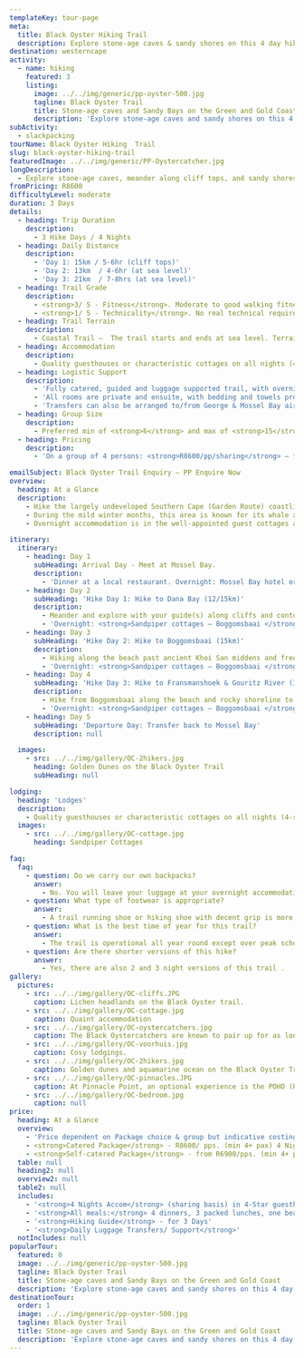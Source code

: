 ```yaml
---
templateKey: tour-page
meta:
  title: Black Oyster Hiking Trail
  description: Explore stone-age caves & sandy shores on this 4 day hike along the Mossel Bay coastline - Garden Route. Quality guiding, catering, vehicle-support and an enriched ecological encounter.
destination: westerncape
activity:
  - name: hiking
    featured: 3
    listing:
      image: ../../img/generic/pp-oyster-500.jpg
      tagline: Black Oyster Trail
      title: Stone-age caves and Sandy Bays on the Green and Gold Coast
      description: 'Explore stone-age caves and sandy shores on this 4 day hike along the green and gold Mossel Bay coastline. With quality guiding, full-catering and vehicle support, you will enjoy an enriched hiking experience with the marine environment'
subActivity:
  - slackpacking
tourName: Black Oyster Hiking  Trail
slug: black-oyster-hiking-trail
featuredImage: ../../img/generic/PP-Oystercatcher.jpg
longDescription:
  - Explore stone-age caves, meander along cliff tops, and sandy shores on this 4 day hike along the green and gold Mossel Bay coastline - Western Cape's Garden Route. Quality guiding on this fully catered, vehicle supported slackpacking trail, provides an enriched ecological encounter with the marine environment. The endangered Black Oyster Catcher can be seen in good numbers along this shoreline, whilst whales are an attraction from July to October.
fromPricing: R8600
difficultyLevel: moderate
duration: 3 Days
details:
  - heading: Trip Duration
    description:
      - 3 Hike Days / 4 Nights
  - heading: Daily Distance
    description:
      - 'Day 1: 15km / 5-6hr (cliff tops)'
      - 'Day 2: 13km  / 4-6hr (at sea level)'
      - 'Day 3: 21km  / 7-8hrs (at sea level)'
  - heading: Trail Grade
    description:
      - <strong>3/ 5 - Fitness</strong>. Moderate to good walking fitness is required. Average of 6hrs hiking / a day.
      - <strong>1/ 5 - Technicality</strong>. No real technical requirements or difficulties. Oldest person to complete this has been 83yrs, and youngest - 6yrs.
  - heading: Trail Terrain
    description:
      - Coastal Trail –  The trail starts and ends at sea level. Terrain differs every day, from footpaths along cliff tops to beaches and rocky shores.
  - heading: Accommodation
    description:
      - Quality guesthouses or characteristic cottages on all nights (4-Star). Meals are prepared by local cooks in the traditional Cape style.
  - heading: Logistic Support
    description:
      - 'Fully catered, guided and luggage supported trail, with overnights in 4-star quality establishments, and top-notch meals.'
      - 'All rooms are private and ensuite, with bedding and towels provided.'
      - 'Transfers can also be arranged to/from George & Mossel Bay airports (extra fee).'
  - heading: Group Size
    description:
      - Preferred min of <strong>6</strong> and max of <strong>15</strong> hikers.
  - heading: Pricing
    description:
      - 'On a group of 4 persons: <strong>R8600/pp/sharing</strong> – fully catered & supported 4 night package.'

emailSubject: Black Oyster Trail Enquiry – PP Enquire Now
overview:
  heading: At a Glance
  description:
    - Hike the largely undeveloped Southern Cape (Garden Route) coastline between Mossel Bay and Gourikwa Private Nature Reserve, crossing the spectacular Gouritz River along the way.
    - During the mild winter months, this area is known for its whale activity as mothers come in to give birth in the quiet protected bays. The combination of raptors, marine and Fynbos avian species, makes this a birders paradise too.
    - Overnight accommodation is in the well-appointed guest cottages at Sandpiper, or other establishments of similar quality, in the area.

itinerary:
  itinerary:
    - heading: Day 1
      subHeading: Arrival Day - Meet at Mossel Bay.
      description:
        - 'Dinner at a local restaurant. Overnight: Mossel Bay hotel or guesthouse.'
    - heading: Day 2
      subHeading: 'Hike Day 1: Hike to Dana Bay (12/15km)'
      description:
        - Meander and explore with your guide(s) along cliffs and contour paths to Dana Bay, passing over Pinnacle Point Estate and ancient caves. Optional Point of Human Origin tour at Pinnacle Point.
        - 'Overnight: <strong>Sandpiper cottages – Boggomsbaai </strong>'
    - heading: Day 3
      subHeading: 'Hike Day 2: Hike to Boggomsbaai (15km)'
      description:
        - Hiking along the beach past ancient Khoi San middens and frequent whale sightings.
        - 'Overnight: <strong>Sandpiper cottages – Boggomsbaai </strong>'
    - heading: Day 4
      subHeading: 'Hike Day 3: Hike to Fransmanshoek & Gouritz River (14.5km)'
      description:
        - Hike from Boggomsbaai along the beach and rocky shoreline to Fransmanshoek. Enjoy a beach lunch, snorkelling and swimming during warm weather, in a secluded bay. From Fransmanshoek continue your hike to the Gouritz River passing ancient Khoi San fish traps and the point at Cape Vacca.
        - 'Overnight: <strong>Sandpiper cottages – Boggomsbaai </strong>'
    - heading: Day 5
      subHeading: 'Departure Day: Transfer back to Mossel Bay'
      description: null

  images:
    - src: ../../img/gallery/OC-2hikers.jpg
      heading: Golden Dunes on the Black Oyster Trail
      subHeading: null

lodging:
  heading: 'Lodges'
  description:
    - Quality guesthouses or characteristic cottages on all nights (4-star grade). Usually the same cottage for all nights so you do not need to worry about packing-unpacking bags.  Meals are prepared by local cooks in the traditional Cape style.
  images:
    - src: ../../img/gallery/OC-cottage.jpg
      heading: Sandpiper Cottages

faq:
  faq:
    - question: Do we carry our own backpacks?
      answer:
        - No. You will leave your luggage at your overnight accommodation where you will more than likely stay for the entire hike. All you need is a small daypack for your packed lunch and supplies for the day's hiking.
    - question: What type of footwear is appropriate?
      answer:
        - A trail running shoe or hiking shoe with decent grip is more than sufficient for this trail.
    - question: What is the best time of year for this trail?
      answer:
        - The trail is operational all year round except over peak school holiday periods. During the mild winter months, the area is known for its whale activity. Whales come in to give birth in the quiet protected bays and dazzle us with their displays of breaching and lob-tailing.
    - question: Are there shorter versions of this hike?
      answer:
        - Yes, there are also 2 and 3 night versions of this trail .
gallery:
  pictures:
    - src: ../../img/gallery/OC-cliffs.JPG
      caption: Lichen headlands on the Black Oyster trail.
    - src: ../../img/gallery/OC-cottage.jpg
      caption: Quaint accommodation
    - src: ../../img/gallery/OC-oystercatchers.jpg
      caption: The Black Oystercatchers are known to pair up for as long as 25 years.
    - src: ../../img/gallery/OC-voorhuis.jpg
      caption: Cosy lodgings.
    - src: ../../img/gallery/OC-2hikers.jpg
      caption: Golden dunes and aquamarine ocean on the Black Oyster Trail.
    - src: ../../img/gallery/OC-pinnacles.JPG
      caption: At Pinnacle Point, an optional experience is the POHO (Point of Human Origin) presentation by Dr Peter Nilssen with a guided tour of the famous 13 series middle stone age caves.
    - src: ../../img/gallery/OC-bedroom.jpg
      caption: null
price:
  heading: At a Glance
  overview:
    - 'Price dependent on Package choice & group but indicative costing:'
    - <strong>Catered Package</strong> - R8600/ pps. (min 4+ pax) 4 Nights/ 5 days & 3 hike days. Fully catered, guided slackpacking trail with luggage transfers and 4 nights guesthouse accommodation.
    - <strong>Self-catered Package</strong> - from R6900/pps. (min 4+ pax) Same 4 nights & 3 hike days. Incl accommodation, guide fees, luggage transported. Difference is you will self-cater. No meals incl.
  table: null
  heading2: null
  overview2: null
  table2: null
  includes:
    - '<strong>4 Nights Accom</strong> (sharing basis) in 4-Star guesthouses & cottages'
    - '<strong>All meals:</strong> 4 dinners, 3 packed lunches, one beach lunch, 4 breakfasts'
    - '<strong>Hiking Guide</strong> - for 3 Days'
    - '<strong>Daily Luggage Transfers/ Support</strong>'
  notIncludes: null
popularTour:
  featured: 0
  image: ../../img/generic/pp-oyster-500.jpg
  tagline: Black Oyster Trail
  title: Stone-age caves and Sandy Bays on the Green and Gold Coast
  description: 'Explore stone-age caves and sandy shores on this 4 day hike along the green and gold Mossel Bay coastline. With quality guiding, full-catering and vehicle support, you will enjoy an enriched hiking experience with the marine environment'
destinationTour:
  order: 1
  image: ../../img/generic/pp-oyster-500.jpg
  tagline: Black Oyster Trail
  title: Stone-age caves and Sandy Bays on the Green and Gold Coast
  description: 'Explore stone-age caves and sandy shores on this 4 day hike along the green and gold Mossel Bay coastline. With quality guiding, full-catering and vehicle support, you will enjoy an enriched hiking experience with the marine environment'
---
```

